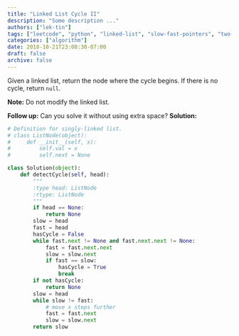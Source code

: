 ```yaml
---
title: "Linked List Cycle II"
description: "Some description ..."
authors: ["lek-tin"]
tags: ["leetcode", "python", "linked-list", "slow-fast-pointers", "two-pointers"]
categories: ["algorithm"]
date: 2018-10-21T23:08:30-07:00
draft: false
archive: false
---
```

Given a linked list, return the node where the cycle begins. If there is no cycle, return `null`.

**Note:** Do not modify the linked list.

**Follow up:**
Can you solve it without using extra space?
**Solution:**   
```python
# Definition for singly-linked list.
# class ListNode(object):
#     def __init__(self, x):
#         self.val = x
#         self.next = None

class Solution(object):
    def detectCycle(self, head):
        """
        :type head: ListNode
        :rtype: ListNode
        """
        if head == None:
            return None
        slow = head
        fast = head
        hasCycle = False
        while fast.next != None and fast.next.next != None:
            fast = fast.next.next
            slow = slow.next
            if fast == slow:
                hasCycle = True
                break
        if not hasCycle:
            return None
        slow = head
        while slow != fast:
            # move x steps further
            fast = fast.next
            slow = slow.next
        return slow
```
